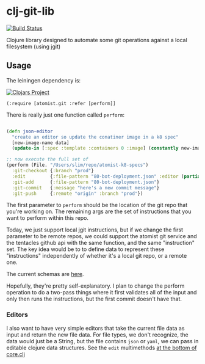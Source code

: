 # clj-git-lib

[![Build Status](https://travis-ci.com/atomisthq/clj-git-lib.svg?token=iZrpQxJakudjNfb3zxAZ&branch=master)](https://travis-ci.com/atomisthq/clj-git-lib)

Clojure library designed to automate some git operations against a local filesystem (using jgit)

## Usage

The leiningen dependency is:

[![Clojars Project](https://img.shields.io/clojars/v/com.atomist/clj-git-lib.svg)](https://clojars.org/com.atomist/clj-git-lib)

```
(:require [atomist.git :refer [perform]]
```

There is really just one function called `perform`:

```clj

(defn json-editor 
  "create an editor so update the conatiner image in a k8 spec"
  [new-image-name data] 
  (update-in [:spec :template :containers 0 :image] (constantly new-image-name)))

;; now execute the full set of 
(perform (File. "/Users/slim/repo/atomist-k8-specs")
  :git-checkout {:branch "prod"}
  :edit         {:file-pattern "80-bot-deployment.json" :editor (partial json-editor "new-image")}
  :git-add      {:file-pattern "80-bot-deployment.json"}
  :git-commit   {:message "here's a new commit message"}
  :git-push     {:remote "origin" :branch "prod"})
```

The first parameter to `perform` should be the location of the git repo that 
 you're working on.  The remaining args are the set of instructions that you
 want to perform within this repo.
 
Today, we just support local jgit instructions, but if we change the first parameter 
to be remote repos, we could support the atomist git service and the tentacles github
api with the same function, and the same "instruction" set.  The key idea would be to to define
data to represent these "instructions" independently of whether it's a local git repo, or a remote one.

The current schemas are [here](https://github.com/atomisthq/clj-git-lib/blob/master/src/atomist/git/schemas.clj).

Hopefully, they're pretty self-explanatory.  I plan to change the perform operation to do a two-pass things where it first validates all of the input and only then runs the instructions, but the first commit doesn't have that.

### Editors

I also want to have very simple editors that take the current file data as input and return the new file data.  For file types, we don't recognize, the data would just be a String, but the file contains `json` or `yaml`, we can pass in editable clojure data structures.  See the `edit` multimethods [at the bottom of core.clj](https://github.com/atomisthq/clj-git-lib/blob/master/src/atomist/git/core.clj#L109)

